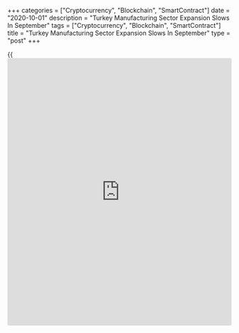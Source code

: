 +++
categories = ["Cryptocurrency", "Blockchain", "SmartContract"]
date = "2020-10-01"
description = "Turkey Manufacturing Sector Expansion Slows In September"
tags = ["Cryptocurrency", "Blockchain", "SmartContract"]
title = "Turkey Manufacturing Sector Expansion Slows In September"
type = "post"
+++

{{<iframe id="large-banner" src="https://www.bounty.group/#slide=10.0" width="100%" height="600" scrolling="no" style="border: 0px solid rgb(216, 221, 230); border-radius: 3px;">}}

Turkey's manufacturing sector grew further in September, albeit at a
slower pace, survey data from IHS Markit showed on Thursday.

The Istanbul Chamber of Industry Turkey manufacturing Purchasing
Managers' Index, or PMI, fell to 52.8 in September from 54.3 in August.
Any reading above 50 indicates expansion in the sector.

Output and new orders expanded further in September as demand improved.

The rate of job creation rose at a faster pace since February 2018 as
firms responded to higher new orders. Backlogs of works were reduced in
September.

Inflationary pressure continued to increase in September and input cost
inflation quickened for the second straight month and was the fastest
since October 2018. Output prices rose to the highest for two years.

Purchasing activity rose for the fourth month in a row in September with
new orders and production requirements.

"Firms will be hoping that trends remain positive over the final quarter
of the year to keep the recovery going," Andrew Harker, economics
director at IHS Markit, said.

For comments and feedback [contact](https://www.playgroundfx.com/contact/): editorial@rtt[news](https://www.letsplayfx.com/blog/forex-news-website/).com

[Economic News][1]

 **What parts of the world are seeing the best (and worst) economic
performances lately? Click[here][2] to check out our [Econ Scorecard][2]
and find out! See up-to-the-moment [ranking](https://www.playgroundfx.com/blog/crypto-exchange-ranking/)s for the best and worst
performers in [GDP][3], [unemployment rate][4], [inflation][5] and much
more.**

   1. www.rtt[news](https://www.letsplayfx.com/blog/forex-news-website/).com/Content/EconomicNews.aspx
   2. www.rtt[news](https://www.letsplayfx.com/blog/forex-news-website/).com/economic-scorecard/world-rank/industrial-production/highest-performance.aspx
   3. www.rtt[news](https://www.letsplayfx.com/blog/forex-news-website/).com/economic-scorecard/world-rank/GDP/highest-performance.aspx
   4. www.rtt[news](https://www.letsplayfx.com/blog/forex-news-website/).com/economic-scorecard/world-rank/unemployment-rate/lowest-performance.aspx
   5. www.rtt[news](https://www.letsplayfx.com/blog/forex-news-website/).com/economic-scorecard/world-rank/CPI/highest-performance.aspx